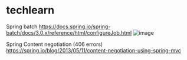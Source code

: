 # techlearn

Spring batch 
https://docs.spring.io/spring-batch/docs/3.0.x/reference/html/configureJob.html
![image](https://github.com/user-attachments/assets/bba5910b-5c76-4bac-ba89-a6fd66a12976)

Spring Content negotiation  (406 errors)
https://spring.io/blog/2013/05/11/content-negotiation-using-spring-mvc

